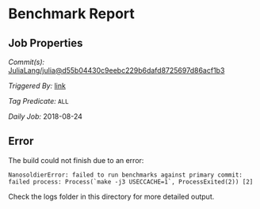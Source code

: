 # Benchmark Report

## Job Properties

*Commit(s):* [JuliaLang/julia@d55b04430c9eebc229b6dafd8725697d86acf1b3](https://github.com/JuliaLang/julia/commit/d55b04430c9eebc229b6dafd8725697d86acf1b3)

*Triggered By:* [link](https://github.com/JuliaLang/julia/commit/d55b04430c9eebc229b6dafd8725697d86acf1b3#commitcomment-30275032)

*Tag Predicate:* `ALL`

*Daily Job:* 2018-08-24

## Error

The build could not finish due to an error:

```
NanosoldierError: failed to run benchmarks against primary commit: failed process: Process(`make -j3 USECCACHE=1`, ProcessExited(2)) [2]
```

Check the logs folder in this directory for more detailed output.

